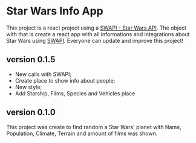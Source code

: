 # Star Wars Info App

This project is a react project using a [SWAPI - Star Wars API](https://swapi.co/). The object with that is create a react app with all informations and integrations about Star Wars using [SWAPI](https://swapi.co/). Everyone can update and improve this project!

## version 0.1.5
 - New calls with SWAPI;
 - Create place to show info about people;
 - New style;
 - Add Starship, Films, Species and Vehicles place


## version 0.1.0
This project was create to find random a Star Wars' planet with Name, Population, Climate, Terrain and amount of films was shown.
